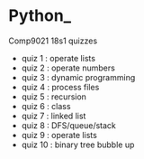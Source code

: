 # Python_
Comp9021 18s1 quizzes
* quiz 1 : operate lists
* quiz 2 : operate numbers
* quiz 3 : dynamic programming
* quiz 4 : process files
* quiz 5 : recursion
* quiz 6 : class
* quiz 7 : linked list
* quiz 8 : DFS/queue/stack
* quiz 9 : operate lists
* quiz 10 : binary tree bubble up
